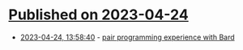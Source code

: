 # [Published on 2023-04-24](index.md)

* [2023-04-24, 13:58:40](https://lobste.rs/s/lyufoa/pair_programming_experience_with_bard) - [pair programming experience with Bard](https://gist.github.com/rain-1/9c948a5931d9b0a15a985d5b11921e9e)
